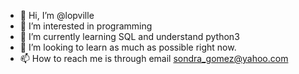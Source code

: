 - 👋 Hi, I’m @lopville
- 👀 I’m interested in programming 
- 🌱 I’m currently learning SQL and understand python3
- 💞️ I’m looking to learn as much as possible right now.
- 📫 How to reach me is through email sondra_gomez@yahoo.com

<!---
lopville/lopville is a ✨ special ✨ repository because its `README.md` (this file) appears on your GitHub profile.
You can click the Preview link to take a look at your changes.
--->
